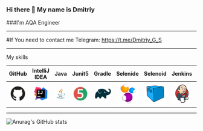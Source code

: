 ### Hi there 👋 My name is Dmitriy

###I'm AQA Engineer
******
#If You need to contact me
Telegram: https://t.me/Dmitriy_G_S
******
My skills

| GitHub | IntelliJ IDEA | Java  | Junit5  |  Gradle | Selenide  | Selenoid  | Jenkins |Allure Report  |  Allure TestOps | Jira  |
|---|---|---|---|---|---|---|---|---|---|---|
| ![alt text](images/GitHub.svg)  |  ![alt text](images/IntelijIdea.svg) |  ![alt text](images/Java.svg) | ![alt text](images/Junit5.svg)  | ![alt text](images/Gradle.svg)  | ![alt text](images/Selenide.svg)  |  ![alt text](images/Selenoid.svg) | ![alt text](images/Jenkins.svg)  | ![alt text](images/AllureReport.svg)  | ![alt text](images/AllureTestOps.svg)  |  ![alt text](images/Jira.svg) |
******
![Anurag's GitHub stats](https://github-readme-stats.vercel.app/api?username=Dmitriy2509&theme=dark&show_icons=true?theme=dark)
<!--
**Dmitriy2509/Dmitriy2509** is a ✨ _special_ ✨ repository because its `README.md` (this file) appears on your GitHub profile.

Here are some ideas to get you started:

- 🔭 I’m currently working on ...
- 🌱 I’m currently learning ...
- 👯 I’m looking to collaborate on ...
- 🤔 I’m looking for help with ...
- 💬 Ask me about ...
- 📫 How to reach me: ...
- 😄 Pronouns: ...
- ⚡ Fun fact: ...
-->

